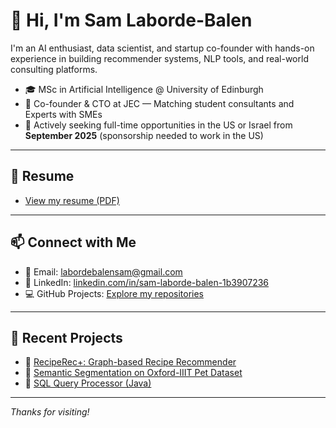 # 👋 Hi, I'm Sam Laborde-Balen

I'm an AI enthusiast, data scientist, and startup co-founder with hands-on experience in building recommender systems, NLP tools, and real-world consulting platforms.

- 🎓 MSc in Artificial Intelligence @ University of Edinburgh  
- 🚀 Co-founder & CTO at JEC — Matching student consultants and Experts with SMEs  
- 💼 Actively seeking full-time opportunities in the US or Israel from **September 2025** (sponsorship needed to work in the US)

---

## 📄 Resume

- [View my resume (PDF)](https://your-link-to-resume.com) <!-- replace with actual link -->

---

## 📫 Connect with Me

- 📧 Email: [labordebalensam@gmail.com](mailto:labordebalensam@gmail.com)  
- 💼 LinkedIn: [linkedin.com/in/sam-laborde-balen-1b3907236](https://www.linkedin.com/in/sam-laborde-balen-1b3907236/)  
- 💻 GitHub Projects: [Explore my repositories](https://github.com/SamLB9?tab=repositories)

---

## 🌱 Recent Projects

- 🔗 [RecipeRec+: Graph-based Recipe Recommender](https://github.com/sachinmloecher/AugmentedRecipeRecommendations)  
- 🐶 [Semantic Segmentation on Oxford-IIIT Pet Dataset](https://github.com/SamLB9/Semantic-Segmentation-on-the-Oxford-IIIT-Pet-Dataset)  
- 🧠 [SQL Query Processor (Java)](https://github.com/SamLB9/Implementation-of-a-SQL-query-processor)

---

_Thanks for visiting!_
